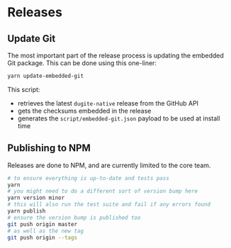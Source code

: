 # Releases

## Update Git

The most important part of the release process is updating the embedded Git package. This can be done using this one-liner:

```sh
yarn update-embedded-git
```

This script:

- retrieves the latest `dugite-native` release from the GitHub API
- gets the checksums embedded in the release
- generates the `script/embedded-git.json` payload to be used at install time

## Publishing to NPM

Releases are done to NPM, and are currently limited to the core team.

```sh
# to ensure everything is up-to-date and tests pass
yarn
# you might need to do a different sort of version bump here
yarn version minor
# this will also run the test suite and fail if any errors found
yarn publish
# ensure the version bump is published too
git push origin master
# as well as the new tag
git push origin --tags
```
